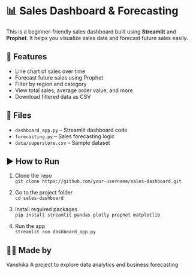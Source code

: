 # 📊 Sales Dashboard & Forecasting

This is a beginner-friendly sales dashboard built using **Streamlit** and **Prophet**. It helps you visualize sales data and forecast future sales easily.

## 🔧 Features

- Line chart of sales over time
- Forecast future sales using Prophet
- Filter by region and category
- View total sales, average order value, and more
- Download filtered data as CSV

## 📁 Files

- `dashboard_app.py` – Streamlit dashboard code  
- `forecasting.py` – Sales forecasting logic  
- `data/superstore.csv` – Sample dataset

## ▶️ How to Run

1. Clone the repo  
   `git clone https://github.com/your-username/sales-dashboard.git`

2. Go to the project folder  
   `cd sales-dashboard`

3. Install required packages  
   `pip install streamlit pandas plotly prophet matplotlib`

4. Run the app  
   `streamlit run dashboard_app.py`

## 👩‍💻 Made by

Vanshika
A project to explore data analytics and business forecasting
